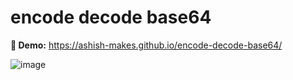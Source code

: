 # encode decode base64

**🚀 Demo:** https://ashish-makes.github.io/encode-decode-base64/

![image](https://user-images.githubusercontent.com/106135144/183569451-3d96edb2-f93a-4e11-867c-a153e13f8096.png)
